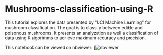 # Mushrooms-classification-using-R

This tutorial explores the data presented by "UCI Machine Learning" for mushroom classification. The goal is to classify between edible and poisonous mushrooms. It presents an analyzation as well a classification of data using R algorithms to achieve maximum accuracy and precision.

This notebook can be viewed on nbviewer: [![nbviewer](https://nbviewer.jupyter.org/github/mnassrib/Mushrooms-classification-using-R/blob/master/mushrooms.ipynb)
